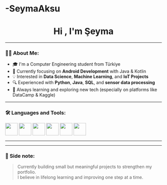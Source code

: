 # -SeymaAksu

<h1 align="center">Hi , I'm Şeyma</h1>


---

### 👩‍💻 About Me:

- 🎓 I'm a Computer Engineering student from Türkiye  
- 🌱 Currently focusing on **Android Development** with Java & Kotlin  
- 💡 Interested in **Data Science**, **Machine Learning**, and **IoT Projects**  
- 🔍 Experienced with **Python**, **Java**, **SQL**, and **sensor data processing**  
- 🧠 Always learning and exploring new tech (especially on platforms like DataCamp & Kaggle)

---

### 🛠️ Languages and Tools:

<p>
  <img src="https://cdn.jsdelivr.net/gh/devicons/devicon/icons/java/java-original.svg" width="40" />
  <img src="https://cdn.jsdelivr.net/gh/devicons/devicon/icons/python/python-original.svg" width="40" />
  <img src="https://cdn.jsdelivr.net/gh/devicons/devicon/icons/android/android-original.svg" width="40" />
  <img src="https://cdn.jsdelivr.net/gh/devicons/devicon/icons/linux/linux-original.svg" width="40" />
  <img src="https://cdn.jsdelivr.net/gh/devicons/devicon/icons/mysql/mysql-original.svg" width="40" />
  <img src="https://cdn.jsdelivr.net/gh/devicons/devicon/icons/git/git-original.svg" width="40" />
</p>

---


---

### 🌱 Side note:

> Currently building small but meaningful projects to strengthen my portfolio.  
> I believe in lifelong learning and improving one step at a time.  
